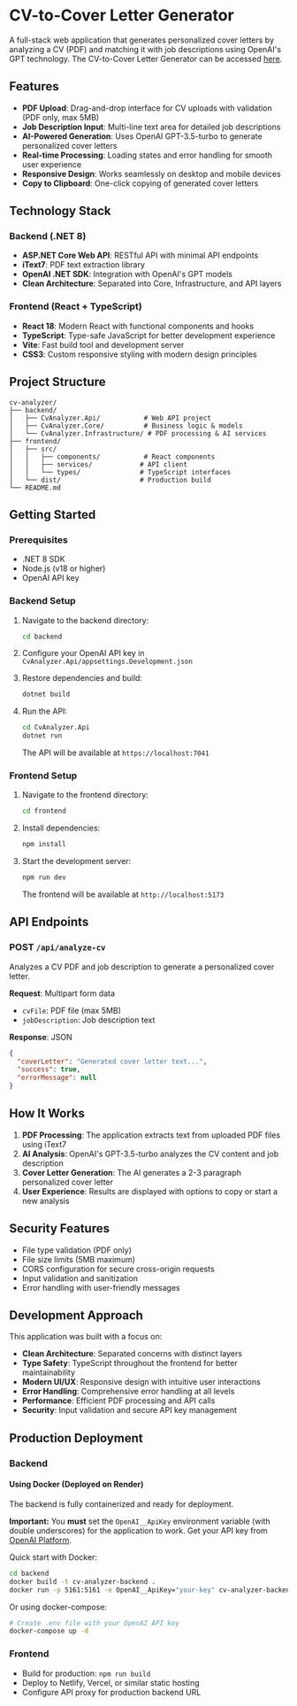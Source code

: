 # CV-to-Cover Letter Generator

A full-stack web application that generates personalized cover letters by analyzing a CV (PDF) and matching it with job descriptions using OpenAI's GPT technology.
The CV-to-Cover Letter Generator can be accessed [here](https://ornate-beijinho-ecf718.netlify.app/).

## Features

- **PDF Upload**: Drag-and-drop interface for CV uploads with validation (PDF only, max 5MB)
- **Job Description Input**: Multi-line text area for detailed job descriptions
- **AI-Powered Generation**: Uses OpenAI GPT-3.5-turbo to generate personalized cover letters
- **Real-time Processing**: Loading states and error handling for smooth user experience
- **Responsive Design**: Works seamlessly on desktop and mobile devices
- **Copy to Clipboard**: One-click copying of generated cover letters

## Technology Stack

### Backend (.NET 8)
- **ASP.NET Core Web API**: RESTful API with minimal API endpoints
- **iText7**: PDF text extraction library
- **OpenAI .NET SDK**: Integration with OpenAI's GPT models
- **Clean Architecture**: Separated into Core, Infrastructure, and API layers

### Frontend (React + TypeScript)
- **React 18**: Modern React with functional components and hooks
- **TypeScript**: Type-safe JavaScript for better development experience
- **Vite**: Fast build tool and development server
- **CSS3**: Custom responsive styling with modern design principles

## Project Structure

```
cv-analyzer/
├── backend/
│   ├── CvAnalyzer.Api/           # Web API project
│   ├── CvAnalyzer.Core/          # Business logic & models
│   └── CvAnalyzer.Infrastructure/ # PDF processing & AI services
├── frontend/
│   ├── src/
│   │   ├── components/           # React components
│   │   ├── services/            # API client
│   │   └── types/               # TypeScript interfaces
│   └── dist/                    # Production build
└── README.md
```

## Getting Started

### Prerequisites
- .NET 8 SDK
- Node.js (v18 or higher)
- OpenAI API key

### Backend Setup

1. Navigate to the backend directory:
   ```bash
   cd backend
   ```

2. Configure your OpenAI API key in `CvAnalyzer.Api/appsettings.Development.json`

3. Restore dependencies and build:
   ```bash
   dotnet build
   ```

4. Run the API:
   ```bash
   cd CvAnalyzer.Api
   dotnet run
   ```

   The API will be available at `https://localhost:7041`

### Frontend Setup

1. Navigate to the frontend directory:
   ```bash
   cd frontend
   ```

2. Install dependencies:
   ```bash
   npm install
   ```

3. Start the development server:
   ```bash
   npm run dev
   ```

   The frontend will be available at `http://localhost:5173`

## API Endpoints

### POST `/api/analyze-cv`

Analyzes a CV PDF and job description to generate a personalized cover letter.

**Request**: Multipart form data
- `cvFile`: PDF file (max 5MB)
- `jobDescription`: Job description text

**Response**: JSON
```json
{
  "coverLetter": "Generated cover letter text...",
  "success": true,
  "errorMessage": null
}
```

## How It Works

1. **PDF Processing**: The application extracts text from uploaded PDF files using iText7
2. **AI Analysis**: OpenAI's GPT-3.5-turbo analyzes the CV content and job description
3. **Cover Letter Generation**: The AI generates a 2-3 paragraph personalized cover letter
4. **User Experience**: Results are displayed with options to copy or start a new analysis

## Security Features

- File type validation (PDF only)
- File size limits (5MB maximum)
- CORS configuration for secure cross-origin requests
- Input validation and sanitization
- Error handling with user-friendly messages

## Development Approach

This application was built with a focus on:

- **Clean Architecture**: Separated concerns with distinct layers
- **Type Safety**: TypeScript throughout the frontend for better maintainability
- **Modern UI/UX**: Responsive design with intuitive user interactions
- **Error Handling**: Comprehensive error handling at all levels
- **Performance**: Efficient PDF processing and API calls
- **Security**: Input validation and secure API key management

## Production Deployment

### Backend

#### Using Docker (Deployed on Render)
The backend is fully containerized and ready for deployment.

**Important:** You **must** set the `OpenAI__ApiKey` environment variable (with double underscores) for the application to work. Get your API key from [OpenAI Platform](https://platform.openai.com/api-keys).

Quick start with Docker:
```bash
cd backend
docker build -t cv-analyzer-backend .
docker run -p 5161:5161 -e OpenAI__ApiKey="your-key" cv-analyzer-backend
```

Or using docker-compose:
```bash
# Create .env file with your OpenAI API key
docker-compose up -d
```
### Frontend
- Build for production: `npm run build`
- Deploy to Netlify, Vercel, or similar static hosting
- Configure API proxy for production backend URL
